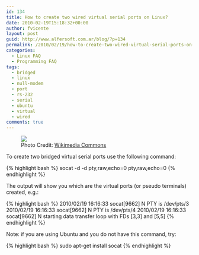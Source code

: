 ```yaml
---
id: 134
title: How to create two wired virtual serial ports on Linux?
date: 2010-02-19T15:18:32+00:00
author: fvicente
layout: post
guid: http://www.alfersoft.com.ar/blog/?p=134
permalink: /2010/02/19/how-to-create-two-wired-virtual-serial-ports-on-linux/
categories:
  - Linux FAQ
  - Programming FAQ
tags:
  - bridged
  - linux
  - null-modem
  - port
  - rs-232
  - serial
  - ubuntu
  - virtual
  - wired
comments: true
---
```

<figure>
	<img src="{{ site.url }}/images/question.png">
	<figcaption>Photo Credit: <a href="http://commons.wikimedia.org/wiki/File:Gnome-dialog-question.svg" title="Wikimedia Commons"> Wikimedia Commons</a></figcaption>
</figure>

To create two bridged virtual serial ports use the following command:

{% highlight bash %}
socat -d -d pty,raw,echo=0 pty,raw,echo=0
{% endhighlight %}

The output will show you which are the virtual ports (or pseudo terminals) created, e.g.:

{% highlight bash %}
2010/02/19 16:16:33 socat[9662] N PTY is /dev/pts/3
2010/02/19 16:16:33 socat[9662] N PTY is /dev/pts/4
2010/02/19 16:16:33 socat[9662] N starting data transfer loop with FDs [3,3] and [5,5]
{% endhighlight %}

Note: if you are using Ubuntu and you do not have this command, try:

{% highlight bash %}
sudo apt-get install socat
{% endhighlight %}
